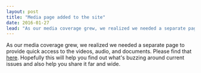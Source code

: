 ```yaml
---
layout: post
title: "Media page added to the site"
date: 2016-01-27
lead: "As our media coverage grew, we realized we needed a separate page to provide quick access to the videos, audio, and documents."
---
```


As our media coverage grew, we realized we needed a separate page to provide quick access to the videos, audio, and documents. Please find that [here](/media). Hopefully this will help you find out what's buzzing around current issues and also help you share it far and wide.